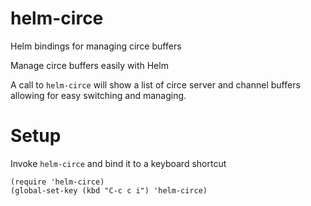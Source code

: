 # helm-circe
Helm bindings for managing circe buffers

Manage circe buffers easily with Helm

A call to `helm-circe` will show a list of circe server and
channel buffers allowing for easy switching and managing.

# Setup
Invoke `helm-circe` and bind it to a keyboard shortcut

```
(require 'helm-circe)
(global-set-key (kbd "C-c c i") 'helm-circe)
```
